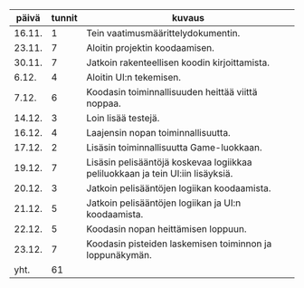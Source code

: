 päivä | tunnit | kuvaus
------ | --- | -------
16.11. | 1 | Tein vaatimusmäärittelydokumentin.
23.11. | 7 | Aloitin projektin koodaamisen.
30.11. | 7 | Jatkoin rakenteellisen koodin kirjoittamista.
6.12.  | 4 | Aloitin UI:n tekemisen.
7.12.  | 6 | Koodasin toiminnallisuuden heittää viittä noppaa.
14.12. | 3 | Loin lisää testejä.
16.12. | 4 | Laajensin nopan toiminnallisuutta.
17.12. | 2 | Lisäsin toiminnallisuutta Game-luokkaan.
19.12. | 7 | Lisäsin pelisääntöjä koskevaa logiikkaa peliluokkaan ja tein UI:iin lisäyksiä.
20.12. | 3 | Jatkoin pelisääntöjen logiikan koodaamista.
21.12. | 5 | Jatkoin pelisääntöjen logiikan ja UI:n koodaamista.
22.12. | 5 | Koodasin nopan heittämisen loppuun.
23.12. | 7 | Koodasin pisteiden laskemisen toiminnon ja loppunäkymän.
yht. | 61 |
